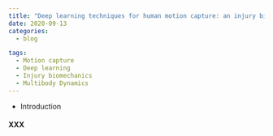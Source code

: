 ```yaml
---
title: "Deep learning techniques for human motion capture: an injury biomechanics perspective"
date: 2020-09-13
categories:
  - blog

tags:
  - Motion capture
  - Deep learning
  - Injury biomechanics
  - Multibody Dynamics
---
```


- Introduction






#### XXX

